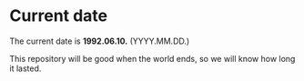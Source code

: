 # Current date

The current date is **1992.06.10.** (YYYY.MM.DD.)

This repository will be good when the world ends, so we will know how long it lasted.